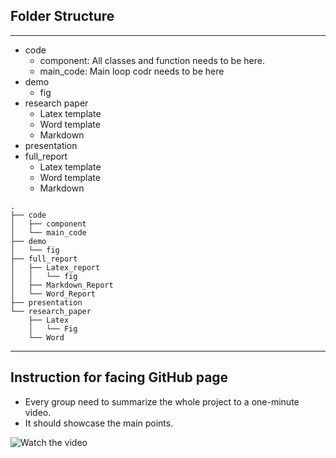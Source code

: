 ## Folder Structure
___
- code
  - component: All classes and function needs to be here.
  - main_code: Main loop codr needs to be here
- demo
  - fig
- research paper
  - Latex template
  - Word template
  - Markdown
- presentation
- full_report
  - Latex template
  - Word template
  - Markdown

```
.
├── code
│   ├── component
│   └── main_code
├── demo
│   └── fig
├── full_report
│   ├── Latex_report
│   │   └── fig
│   ├── Markdown_Report
│   └── Word_Report
├── presentation
└── research_paper
    ├── Latex
    │   └── Fig
    └── Word
```

___
## Instruction for facing GitHub page

- Every group need to summarize the whole project to a one-minute video.
- It should showcase the main points. 


![Watch the video](../Sample_Capstone/demo/fig/demo.gif)


